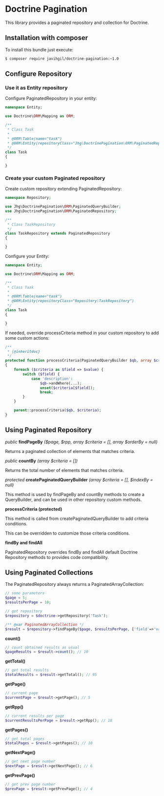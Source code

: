 # Doctrine Pagination

This library provides a paginated repository and collection for Doctrine.

## Installation with composer

To install this bundle just execute:

```bash
$ composer require javihgil/doctrine-pagination:~1.0
```

## Configure Repository

### Use it as Entity repository

Configure PaginatedRepository in your entity:

```php
namespace Entity;

use Doctrine\ORM\Mapping as ORM;

/**
 * Class Task
 *
 * @ORM\Table(name="task")
 * @ORM\Entity(repositoryClass="Jhg\DoctrinePagination\ORM\PaginatedRepository")
 */
class Task
{

}
```

### Create your custom Paginated repository

Create custom repository extending PaginatedRepository:

```php
namespace Repository;

use Jhg\DoctrinePagination\ORM\PaginatedQueryBuilder;
use Jhg\DoctrinePagination\ORM\PaginatedRepository;

/**
 * Class TaskRepository
 */
class TaskRepository extends PaginatedRepository
{

}
```

Configure your Entity:

```php
namespace Entity;

use Doctrine\ORM\Mapping as ORM;

/**
 * Class Task
 *
 * @ORM\Table(name="task")
 * @ORM\Entity(repositoryClass="Repository\TaskRepository")
 */
class Task
{

}
```

If needed, override processCriteria method in your custom repository to add some custom actions:

```php
/**
 * {@inheritdoc}
 */
protected function processCriteria(PaginatedQueryBuilder $qb, array $criteria)
{
    foreach ($criteria as $field => $value) {
        switch ($field) {
            case 'description':
                $qb->andWhere(...);
                unset($criteria[$field]);
                break;
        }
    }

    parent::processCriteria($qb, $criteria);
}
```

## Using Paginated Repository

*public* **findPageBy** *($page, $rpp, array $criteria = [], array $orderBy = null)*

Returns a paginated collection of elements that matches criteria.

*public* **countBy** *(array $criteria = [])*

Returns the total number of elements that matches criteria.

*protected* **createPaginatedQueryBuilder** *(array $criteria = [], $indexBy = null)*

This method is used by findPageBy and countBy methods to create a QueryBuilder, and can be used in
 other repository custom methods.

**processCriteria (protected)**

This method is called from createPaginatedQueryBuilder to add criteria conditions.

This can be overridden to customize those criteria conditions.

**findBy and findAll**

PaginatedRepository overrides findBy and findAll default Doctrine Repository methods to provides
 code compatibility.

## Using Paginated Collections

The PaginatedRepository always returns a PaginatedArrayCollection:

```php
// some parameters
$page = 5;
$resultsPerPage = 10;

// get repository
$repository = $doctrine->getRepository('Task');

/** @var PaginatedArrayCollection */
$result = $repository->findPageBy($page, $resultsPerPage, ['field'=>'value']);
```

**count()**

```php
// count obtained results as usual
$pageResults = $result->count(); // 10
```

**getTotal()**

```php
// get total results
$totalResults = $result->getTotal(); // 95
```

**getPage()**

```php
// current page
$currentPage = $result->getPage(); // 5
```

**getRpp()**

```php
// current results per page
$currentResultsPerPage = $result->getRpp(); // 10
```

**getPages()**

```php
// get total pages
$totalPages = $result->getPages(); // 10
```

**getNextPage()**

```php
// get next page number
$nextPage = $result->getNextPage(); // 6
```

**getPrevPage()**

```php
// get prev page number
$prevPage = $result->getPrevPage(); // 4
```


